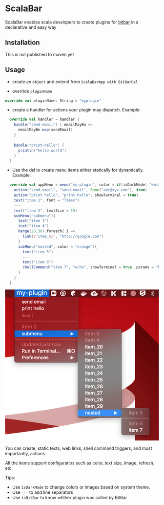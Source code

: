# ScalaBar

ScalaBar enables scala developers to create plugins for [bitbar](https://github.com/matryer/bitbar) in a declarative and easy way

## Installation

This is not published to maven yet

## Usage

- create an `object` and extend from `ScalaBarApp with BitBarDsl`

- override `pluginName`

```scala
override val pluginName: String = "myplugin"
```

- create a handler for actions your plugin may dispatch. Example:

```scala
  override val handler = handler {
    handle("send-email") { emailMayBe =>
      emailMayBe.map(sendEmail)
    }

    handle("print-hello") {
      println("hello world")
    }
  }
```

- Use the dsl to create menu items either statically for dynamically. Example:

```scala
  override val appMenu = menu("my-plugin", color = if(isDarkMode) "white" else "red", textSize = 20) {
    action("send email", "send-email", Some("abc@xyz.com"), true)
    action("print hello", "print-hello", showTerminal = true)
    text("item 1", font = "Times")
    ---
    text("item 2", textSize = 15)
    subMenu("submenu"){
      text("item 3")
      text("item 4")
      Range(20,30).foreach{ i =>
        link(s"item_$i", "http://google.com")
      }
      subMenu("nested", color = "orange"){
        text("item 5")
        ---
        text("item 6")
        shellCommand("item 7", "echo", showTerminal = true ,params = "hello world", "sds")
      }
    }
  }
```

![demo](docs/images/demo.png)

You can create, static texts, web links, shell command triggers, and most importantly, actions.

All the items support configuratios such as color, text size, image, refresh, etc. 

Tips:

- Use `isDarkMode` to change colors or images based on system theme.
- Use `---` to add line separators
- Use `isBitBar` to know whther plugin was called by BitBar
